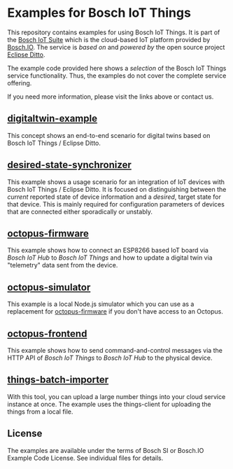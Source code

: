 # Examples for Bosch IoT Things

This repository contains examples for using Bosch IoT Things.
It is part of the [Bosch IoT Suite](https://www.bosch-iot-suite.com) which is the cloud-based IoT platform provided by [Bosch.IO](https://bosch.io/).
The service is *based on* and *powered by* the open source project [Eclipse Ditto](https://www.eclipse.org/ditto/).

The example code provided here shows a *selection* of the Bosch IoT Things service functionality. Thus, the examples do not cover the complete service offering.

If you need more information, please visit the links above or contact us.

## [digitaltwin-example](digitaltwin-example/)

This concept shows an end-to-end scenario for digital twins based on Bosch IoT Things / Eclipse Ditto.

## [desired-state-synchronizer](desired-state-synchronizer/)

This example shows a usage scenario for an integration of IoT devices with Bosch IoT Things / Eclipse Ditto.
It is focused on distinguishing between the _current_ reported state of device information and a _desired_,
target state for that device. This is mainly required for configuration parameters of devices that are connected
either sporadically or unstably.

## [octopus-firmware](octopus-firmware/)

This example shows how to connect an ESP8266 based IoT board via _Bosch IoT Hub_ to _Bosch IoT Things_ and how to
update a digital twin via "telemetry" data sent from the device.

## [octopus-simulator](octopus-simulator/)

This example is a local Node.js simulator which you can use as a replacement for [octopus-firmware](octopus-firmware/)
if you don't have access to an Octopus.

## [octopus-frontend](octopus-frontend/)

This example shows how to send command-and-control messages via the HTTP API of _Bosch IoT Things_ to _Bosch IoT Hub_ to the physical device.

## [things-batch-importer](things-batch-importer/)

With this tool, you can upload a large number things into your cloud service instance at once. The example uses the things-client for uploading the things from a local file.

## License

The examples are available under the terms of Bosch SI or Bosch.IO Example Code License. See individual files for details.
